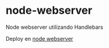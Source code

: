 # node-webserver

Node webserver utilizando Handlebars

Deploy en [node webserver](https://node-webserver-production-b081.up.railway.app/)
